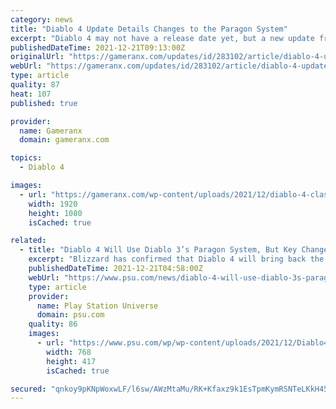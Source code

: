 ```yaml
---
category: news
title: "Diablo 4 Update Details Changes to the Paragon System"
excerpt: "Diablo 4 may not have a release date yet, but a new update from Blizzard is already detailing some major changes to the Paragon system."
publishedDateTime: 2021-12-21T09:13:00Z
originalUrl: "https://gameranx.com/updates/id/283102/article/diablo-4-update-details-changes-to-the-paragon-system/"
webUrl: "https://gameranx.com/updates/id/283102/article/diablo-4-update-details-changes-to-the-paragon-system/"
type: article
quality: 87
heat: 107
published: true

provider:
  name: Gameranx
  domain: gameranx.com

topics:
  - Diablo 4

images:
  - url: "https://gameranx.com/wp-content/uploads/2021/12/diablo-4-classes-best.jpg"
    width: 1920
    height: 1080
    isCached: true

related:
  - title: "Diablo 4 Will Use Diablo 3’s Paragon System, But Key Changes Are Planned"
    excerpt: "Blizzard has confirmed that Diablo 4 will bring back the Paragon system from Diablo 3, but with major changes planned."
    publishedDateTime: 2021-12-21T04:58:00Z
    webUrl: "https://www.psu.com/news/diablo-4-will-use-diablo-3s-paragon-system-but-key-changes-are-planned/"
    type: article
    provider:
      name: Play Station Universe
      domain: psu.com
    quality: 86
    images:
      - url: "https://www.psu.com/wp/wp-content/uploads/2021/12/Diablo4-1.jpeg"
        width: 768
        height: 417
        isCached: true

secured: "qnkoy9pKNpWoxwLF/l6sw/AWzMtaMu/RK+Kfaxz9k1EsTpmKymRSNTeLKkH45Cdh5Ky299OOwTeIuIA8TfDSIxzRVd9OzvofxWfG9mW78D8SnWT6xk7gzu3BObBHQMyvgbI2NGuk0KlvIiOQtw9g79kmYCtfpxkxz+Vew3gRPSaZB2Wp6K+ctk8eqPsToCwcFafQUmfTCkihVnYxctiJhnIN06W+1j94zrWJ7qm8ZLyd9jiEUk+ZOTswcHUb+U2ZWx4u3bMg5MEOGgGjqudmjzIiu/bcJ8w5gl3bmIa5T6L6KglbhkT+bSVNHmtP/2oYHOfAnJN3GAEBvOg1vTJPnYv1Nm/f7fb/zgPnhTOC76w=;4RXb3kE+VpHQ8WkW8z1LnA=="
---
```


